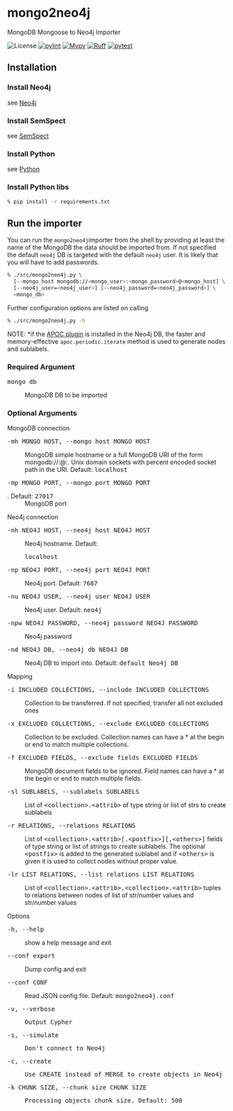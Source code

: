 # mongo2neo4j

MongoDB Mongoose to Neo4j Importer

![License](https://img.shields.io/github/license/artisan-roaster-scope/artisan.svg)
[![pylint](https://github.com/artisan-roaster-scope/artisan/actions/workflows/pylint.yaml/badge.svg?branch=master&event=push)](https://github.com/artisan-roaster-scope/artisan/actions?query=workflow:pylint+event:push+branch:master)
[![Mypy](https://github.com/artisan-roaster-scope/artisan/actions/workflows/mypy.yml/badge.svg?branch=master)](https://github.com/artisan-roaster-scope/artisan/actions/workflows/mypy.yml)
[![Ruff](https://github.com/artisan-roaster-scope/artisan/actions/workflows/ruff.yaml/badge.svg?branch=master)](https://github.com/artisan-roaster-scope/artisan/actions/workflows/ruff.yaml)
[![pytest](https://github.com/artisan-roaster-scope/artisan/actions/workflows/pytest.yaml/badge.svg?branch=master)](https://github.com/artisan-roaster-scope/artisan/actions/workflows/pytest.yaml)

## Installation

### Install Neo4j

see [Neo4j](https://neo4j.com/)

### Install SemSpect

see [SemSpect](https://www.semspect.de/)

### Install Python

see [Python](https://python.org/)

### Install Python libs

```sh
% pip install -r requirements.txt
```

## Run the importer

You can run the `mongo2neo4j`importer from the shell by providing at least the name of the MongoDB the data should be imported from. If not specified the default `neo4j` DB is targeted with the default `neo4j` user. It is likely that you will have to add passwords.

```sh
% ./src/mongo2neo4j.py \
  [--mongo_host mongodb://<mongo_user>:<mongo_password>@<mongo_host] \
  [--neo4j_user=<neo4j_user>] [--neo4j_password=<neo4j_password>] \
  <mongo_db>
```

Further configuration options are listed on calling

```sh
% ./src/mongo2neo4j.py -h
```

NOTE: *if the [APOC plugin](https://neo4j.com/docs/apoc/) is installed in the Neo4j DB, the faster and memory-effective `apoc.periodic.iterate` method is used to generate nodes and sublabels.


### Required Argument

<dl>
  <dt><pre>mongo_db</pre></dt>
  <dd>MongoDB DB to be imported</dd>
</dl>


### Optional Arguments

MongoDB connection
<dl>
  <dt><pre>-mh MONGO_HOST, --mongo_host MONGO_HOST</pre></dt>
  <dd>MongoDB simple hostname or a full MongoDB URI of the form mongodb://<user>:<password>@<host>:<port>. Unix domain sockets with percent encoded socket path in the URI. Default: <tt>localhost</tt></dd>
  <dt><pre>-mp MONGO_PORT, --mongo_port MONGO_PORT</pre>. Default: <tt>27017</tt></dt>
  <dd>MongoDB port</dd>
</dl>

Neo4j connection
<dl>
  <dt><pre>-nh NEO4J_HOST, --neo4j_host NEO4J_HOST</pre></dt>
  <dd>Neo4j hostname. Default: <pre>localhost</pre></dd>
  <dt><pre>-np NEO4J_PORT, --neo4j_port NEO4J_PORT</pre></dt>
  <dd>Neo4j port. Default: <tt>7687</tt></dd>
  <dt><pre>-nu NEO4J_USER, --neo4j_user NEO4J_USER</pre></dt>
  <dd>Neo4j user. Default: <tt>neo4j</tt></dd>
  <dt><pre>-npw NEO4J_PASSWORD, --neo4j_password NEO4J_PASSWORD</pre></dt>
  <dd>Neo4j password</dd>
  <dt><pre>-nd NEO4J_DB, --neo4j_db NEO4J_DB</pre></dt>
  <dd>Neo4j DB to import into. Default: <tt>default Neo4j DB</tt></dd>
</dl>

Mapping
<dl>
  <dt><pre>-i INCLUDED_COLLECTIONS, --include INCLUDED_COLLECTIONS</pre></dt>
  <dd>Collection to be transferred. If not specified, transfer all not excluded ones</dd>
</dl>
<dl>
  <dt><pre>-x EXCLUDED_COLLECTIONS, --exclude EXCLUDED_COLLECTIONS</pre></dt>
  <dd>Collection to be excluded. Collection names can have a * at the begin or end to match multiple collections.</dd>
</dl>
<dl>
  <dt><pre>-f EXCLUDED_FIELDS, --exclude_fields EXCLUDED_FIELDS</pre></dt>
  <dd>MongoDB document fields to be ignored. Field names can have a * at the begin or end to match multiple fields.</dd>
</dl>
<dl>
  <dt><pre>-sl SUBLABELS, --sublabels SUBLABELS</pre></dt>
  <dd>List of <tt>&lt;collection&gt;.&lt;attrib&gt;</tt> of type string or list of strs to create sublabels</dd>
</dl>
<dl>
  <dt><pre>-r RELATIONS, --relations RELATIONS</pre></dt>
  <dd>List of <tt>&lt;collection&gt;.&lt;attrib&gt;[.&lt;postfix&gt;][,&lt;others&gt;]</tt> fields of type string or list of strings to create sublabels. The optional <tt>&lt;postfix&gt;</tt> is added to the generated sublabel and if <tt>&lt;others&gt;</tt> is given it is used to collect nodes without proper value.</dd>
</dl>
<dl>
  <dt><pre>-lr LIST_RELATIONS, --list_relations LIST_RELATIONS</pre></dt>
  <dd>List of <tt>&lt;collection&gt;.&lt;attrib&gt;,&lt;collection&gt;.&lt;attrib&gt;</tt> tuples to relations between nodes of list of str/number values and str/number values</dd>
</dl>


Options
<dl>
  <dt><pre>-h, --help</pre></dt>
  <dd>show a help message and exit</dd>
</dl>
<dl>
  <dt><pre>--conf_export</pre></dt>
  <dd>Dump config and exit</dd>
</dl>
<dl>
  <dt><pre>--conf CONF</pre></dt>
  <dd>Read JSON config file. Default: <tt>mongo2neo4j.conf</t></dd>
</dl>
<dl>
  <dt><pre>-v, --verbose</pre></dt>
  <dd>Output Cypher</dd>
</dl>
<dl>
  <dt><pre>-s, --simulate</pre></dt>
  <dd>Don't connect to Neo4j</dd>
</dl>
<dl>
  <dt><pre>-c, --create</pre></dt>
  <dd>Use CREATE instead of MERGE to create objects in Neo4j</dd>
</dl>
<dl>
  <dt><pre>-k CHUNK_SIZE, --chunk_size CHUNK_SIZE</pre></dt>
  <dd>Processing objects chunk size. Default: <tt>500</tt></dd>
</dl>
